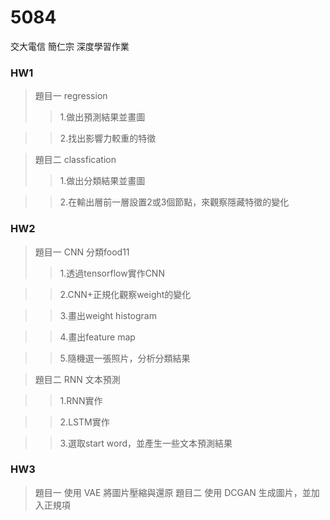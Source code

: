 # 5084
交大電信 簡仁宗 深度學習作業
### HW1
>題目一 regression
>>1.做出預測結果並畫圖

>>2.找出影響力較重的特徵

>題目二 classfication
>>1.做出分類結果並畫圖

>>2.在輸出層前一層設置2或3個節點，來觀察隱藏特徵的變化

### HW2
>題目一 CNN 分類food11
>>1.透過tensorflow實作CNN

>>2.CNN+正規化觀察weight的變化

>>3.畫出weight histogram

>>4.畫出feature map

>>5.隨機選一張照片，分析分類結果

>題目二 RNN 文本預測

>>1.RNN實作

>>2.LSTM實作

>>3.選取start word，並產生一些文本預測結果

### HW3
> 題目一 使用 VAE 將圖片壓縮與還原
> 題目二 使用 DCGAN 生成圖片，並加入正規項
